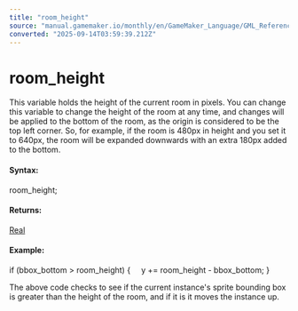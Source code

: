 ```yaml
---
title: "room_height"
source: "manual.gamemaker.io/monthly/en/GameMaker_Language/GML_Reference/Asset_Management/Rooms/room_height.htm"
converted: "2025-09-14T03:59:39.212Z"
---
```


# room\_height

This variable holds the height of the current room in pixels. You can change this variable to change the height of the room at any time, and changes will be applied to the bottom of the room, as the origin is considered to be the top left corner. So, for example, if the room is 480px in height and you set it to 640px, the room will be expanded downwards with an extra 180px added to the bottom.

#### Syntax:

room\_height;

#### Returns:

[Real](../../../GML_Overview/Data_Types.md)

#### Example:

if (bbox\_bottom > room\_height)
{
    y += room\_height - bbox\_bottom;
}

The above code checks to see if the current instance's sprite bounding box is greater than the height of the room, and if it is it moves the instance up.